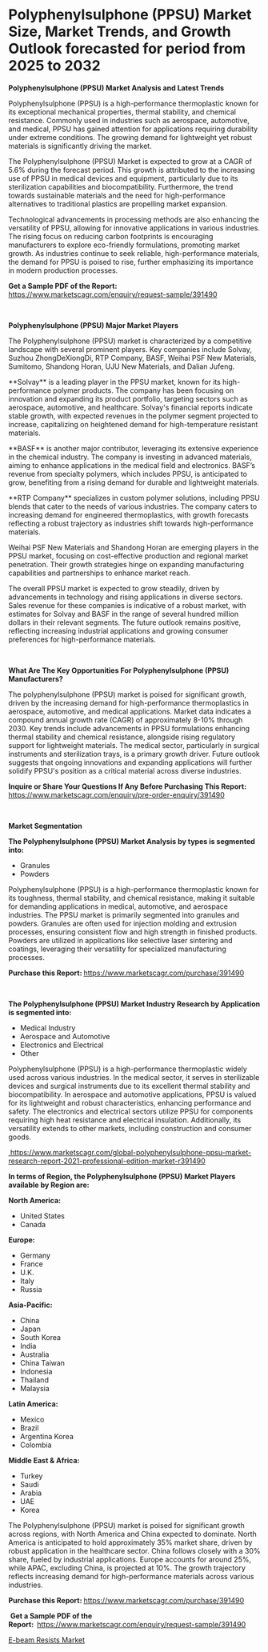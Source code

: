 <p><h1>Polyphenylsulphone (PPSU) Market Size, Market Trends, and Growth Outlook forecasted for period from 2025 to 2032</h1></p><p><strong>Polyphenylsulphone (PPSU) Market Analysis and Latest Trends</strong></p>
<p><p>Polyphenylsulphone (PPSU) is a high-performance thermoplastic known for its exceptional mechanical properties, thermal stability, and chemical resistance. Commonly used in industries such as aerospace, automotive, and medical, PPSU has gained attention for applications requiring durability under extreme conditions. The growing demand for lightweight yet robust materials is significantly driving the market.</p><p>The Polyphenylsulphone (PPSU) Market is expected to grow at a CAGR of 5.6% during the forecast period. This growth is attributed to the increasing use of PPSU in medical devices and equipment, particularly due to its sterilization capabilities and biocompatibility. Furthermore, the trend towards sustainable materials and the need for high-performance alternatives to traditional plastics are propelling market expansion. </p><p>Technological advancements in processing methods are also enhancing the versatility of PPSU, allowing for innovative applications in various industries. The rising focus on reducing carbon footprints is encouraging manufacturers to explore eco-friendly formulations, promoting market growth. As industries continue to seek reliable, high-performance materials, the demand for PPSU is poised to rise, further emphasizing its importance in modern production processes.</p></p>
<p><strong>Get a Sample PDF of the Report:&nbsp;</strong> <a href="https://www.marketscagr.com/enquiry/request-sample/391490?utm_campaign=1743&utm_medium=2&utm_source=Github&utm_content=ia&utm_term=16012025&utm_id=polyphenylsulphone-ppsu">https://www.marketscagr.com/enquiry/request-sample/391490</a></p>
<p>&nbsp;</p>
<p><strong>Polyphenylsulphone (PPSU) Major Market Players</strong></p>
<p><p>The Polyphenylsulphone (PPSU) market is characterized by a competitive landscape with several prominent players. Key companies include Solvay, Suzhou ZhongDeXiongDi, RTP Company, BASF, Weihai PSF New Materials, Sumitomo, Shandong Horan, UJU New Materials, and Dalian Jufeng.</p><p>**Solvay** is a leading player in the PPSU market, known for its high-performance polymer products. The company has been focusing on innovation and expanding its product portfolio, targeting sectors such as aerospace, automotive, and healthcare. Solvay's financial reports indicate stable growth, with expected revenues in the polymer segment projected to increase, capitalizing on heightened demand for high-temperature resistant materials.</p><p>**BASF** is another major contributor, leveraging its extensive experience in the chemical industry. The company is investing in advanced materials, aiming to enhance applications in the medical field and electronics. BASF’s revenue from specialty polymers, which includes PPSU, is anticipated to grow, benefiting from a rising demand for durable and lightweight materials.</p><p>**RTP Company** specializes in custom polymer solutions, including PPSU blends that cater to the needs of various industries. The company caters to increasing demand for engineered thermoplastics, with growth forecasts reflecting a robust trajectory as industries shift towards high-performance materials.</p><p>Weihai PSF New Materials and Shandong Horan are emerging players in the PPSU market, focusing on cost-effective production and regional market penetration. Their growth strategies hinge on expanding manufacturing capabilities and partnerships to enhance market reach.</p><p>The overall PPSU market is expected to grow steadily, driven by advancements in technology and rising applications in diverse sectors. Sales revenue for these companies is indicative of a robust market, with estimates for Solvay and BASF in the range of several hundred million dollars in their relevant segments. The future outlook remains positive, reflecting increasing industrial applications and growing consumer preferences for high-performance materials.</p></p>
<p>&nbsp;</p>
<p><strong>What Are The Key Opportunities For Polyphenylsulphone (PPSU) Manufacturers?</strong></p>
<p><p>The polyphenylsulphone (PPSU) market is poised for significant growth, driven by the increasing demand for high-performance thermoplastics in aerospace, automotive, and medical applications. Market data indicates a compound annual growth rate (CAGR) of approximately 8-10% through 2030. Key trends include advancements in PPSU formulations enhancing thermal stability and chemical resistance, alongside rising regulatory support for lightweight materials. The medical sector, particularly in surgical instruments and sterilization trays, is a primary growth driver. Future outlook suggests that ongoing innovations and expanding applications will further solidify PPSU's position as a critical material across diverse industries.</p></p>
<p><strong>Inquire or Share Your Questions If Any Before Purchasing This Report:</strong> <a href="https://www.marketscagr.com/enquiry/pre-order-enquiry/391490?utm_campaign=1743&utm_medium=2&utm_source=Github&utm_content=ia&utm_term=16012025&utm_id=polyphenylsulphone-ppsu">https://www.marketscagr.com/enquiry/pre-order-enquiry/391490</a></p>
<p>&nbsp;</p>
<p><strong>Market Segmentation</strong></p>
<p><strong>The Polyphenylsulphone (PPSU) Market Analysis by types is segmented into:</strong></p>
<p><ul><li>Granules</li><li>Powders</li></ul></p>
<p><p>Polyphenylsulphone (PPSU) is a high-performance thermoplastic known for its toughness, thermal stability, and chemical resistance, making it suitable for demanding applications in medical, automotive, and aerospace industries. The PPSU market is primarily segmented into granules and powders. Granules are often used for injection molding and extrusion processes, ensuring consistent flow and high strength in finished products. Powders are utilized in applications like selective laser sintering and coatings, leveraging their versatility for specialized manufacturing processes.</p></p>
<p><strong>Purchase this Report:&nbsp;</strong><a href="https://www.marketscagr.com/purchase/391490?utm_campaign=1743&utm_medium=2&utm_source=Github&utm_content=ia&utm_term=16012025&utm_id=polyphenylsulphone-ppsu">https://www.marketscagr.com/purchase/391490</a></p>
<p>&nbsp;</p>
<p><strong>The Polyphenylsulphone (PPSU) Market Industry Research by Application is segmented into:</strong></p>
<p><ul><li>Medical Industry</li><li>Aerospace and Automotive</li><li>Electronics and Electrical</li><li>Other</li></ul></p>
<p><p>Polyphenylsulphone (PPSU) is a high-performance thermoplastic widely used across various industries. In the medical sector, it serves in sterilizable devices and surgical instruments due to its excellent thermal stability and biocompatibility. In aerospace and automotive applications, PPSU is valued for its lightweight and robust characteristics, enhancing performance and safety. The electronics and electrical sectors utilize PPSU for components requiring high heat resistance and electrical insulation. Additionally, its versatility extends to other markets, including construction and consumer goods.</p></p>
<p><a href="https://www.marketscagr.com/global-polyphenylsulphone-ppsu-market-research-report-2021-professional-edition-market-r391490?utm_campaign=1743&utm_medium=2&utm_source=Github&utm_content=ia&utm_term=16012025&utm_id=polyphenylsulphone-ppsu">&nbsp;https://www.marketscagr.com/global-polyphenylsulphone-ppsu-market-research-report-2021-professional-edition-market-r391490</a></p>
<p><strong>In terms of Region, the Polyphenylsulphone (PPSU) Market Players available by Region are:</strong></p>
<p>
    <p> <strong> North America: </strong>
        <ul>
            <li>United States</li>
            <li>Canada</li>
        </ul>
        </p> 
    <p> <strong> Europe: </strong>
        <ul>
            <li>Germany</li>
            <li>France</li>
            <li>U.K.</li>
            <li>Italy</li>
            <li>Russia</li>
        </ul>
        </p> 
    <p> <strong> Asia-Pacific: </strong>
        <ul>
            <li>China</li>
            <li>Japan</li>
            <li>South Korea</li>
            <li>India</li>
            <li>Australia</li>
            <li>China Taiwan</li>
            <li>Indonesia</li>
            <li>Thailand</li>
            <li>Malaysia</li>
        </ul>
        </p> 
    <p> <strong> Latin America: </strong>
        <ul>
            <li>Mexico</li>
            <li>Brazil</li>
            <li>Argentina Korea</li>
            <li>Colombia</li>
        </ul>
        </p> 
    <p> <strong> Middle East & Africa: </strong>
        <ul>
            <li>Turkey</li>
            <li>Saudi</li>
            <li>Arabia</li>
            <li>UAE</li>
            <li>Korea</li>
        </ul>
    </p>
    </p>
<p><p>The Polyphenylsulphone (PPSU) market is poised for significant growth across regions, with North America and China expected to dominate. North America is anticipated to hold approximately 35% market share, driven by robust application in the healthcare sector. China follows closely with a 30% share, fueled by industrial applications. Europe accounts for around 25%, while APAC, excluding China, is projected at 10%. The growth trajectory reflects increasing demand for high-performance materials across various industries.</p></p>
<p><strong>Purchase this Report: </strong><a href="https://www.marketscagr.com/purchase/391490?utm_campaign=1743&utm_medium=2&utm_source=Github&utm_content=ia&utm_term=16012025&utm_id=polyphenylsulphone-ppsu">https://www.marketscagr.com/purchase/391490</a></p>
<p>&nbsp;<strong>Get a Sample PDF of the Report:&nbsp;&nbsp;</strong><a href="https://www.marketscagr.com/enquiry/request-sample/391490?utm_campaign=1743&utm_medium=2&utm_source=Github&utm_content=ia&utm_term=16012025&utm_id=polyphenylsulphone-ppsu">https://www.marketscagr.com/enquiry/request-sample/391490</a></p>
<p><strong></strong></p>
<p><p><a href="https://github.com/willjis/Market-Research-Report-List-1/blob/main/e-beam-resists-market.md?utm_campaign=1743&utm_medium=2&utm_source=Github&utm_content=ia&utm_term=16012025&utm_id=polyphenylsulphone-ppsu">E-beam Resists Market</a></p></p>